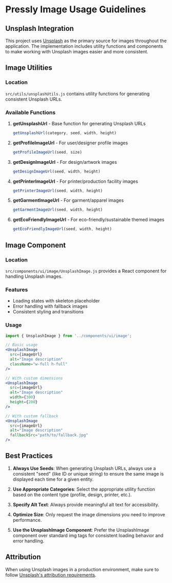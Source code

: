 # Pressly Image Usage Guidelines

## Unsplash Integration

This project uses [Unsplash](https://unsplash.com) as the primary source for images throughout the application. The implementation includes utility functions and components to make working with Unsplash images easier and more consistent.

## Image Utilities

### Location
`src/utils/unsplashUtils.js` contains utility functions for generating consistent Unsplash URLs.

### Available Functions

1. **getUnsplashUrl** - Base function for generating Unsplash URLs
   ```js
   getUnsplashUrl(category, seed, width, height)
   ```

2. **getProfileImageUrl** - For user/designer profile images
   ```js
   getProfileImageUrl(seed, size)
   ```

3. **getDesignImageUrl** - For design/artwork images
   ```js
   getDesignImageUrl(seed, width, height)
   ```

4. **getPrinterImageUrl** - For printer/production facility images
   ```js
   getPrinterImageUrl(seed, width, height)
   ```

5. **getGarmentImageUrl** - For garment/apparel images
   ```js
   getGarmentImageUrl(seed, width, height)
   ```

6. **getEcoFriendlyImageUrl** - For eco-friendly/sustainable themed images
   ```js
   getEcoFriendlyImageUrl(seed, width, height)
   ```

## Image Component

### Location
`src/components/ui/image/UnsplashImage.js` provides a React component for handling Unsplash images.

### Features
- Loading states with skeleton placeholder
- Error handling with fallback images
- Consistent styling and transitions

### Usage
```jsx
import { UnsplashImage } from '../components/ui/image';

// Basic usage
<UnsplashImage 
  src={imageUrl} 
  alt="Image description" 
  className="w-full h-full" 
/>

// With custom dimensions
<UnsplashImage 
  src={imageUrl} 
  alt="Image description" 
  width={300}
  height={200}
/>

// With custom fallback
<UnsplashImage 
  src={imageUrl} 
  alt="Image description" 
  fallbackSrc="path/to/fallback.jpg"
/>
```

## Best Practices

1. **Always Use Seeds**: When generating Unsplash URLs, always use a consistent "seed" (like ID or unique string) to ensure the same image is displayed each time for a given entity.

2. **Use Appropriate Categories**: Select the appropriate utility function based on the content type (profile, design, printer, etc.).

3. **Specify Alt Text**: Always provide meaningful alt text for accessibility.

4. **Optimize Size**: Only request the image dimensions you need to improve performance.

5. **Use the UnsplashImage Component**: Prefer the UnsplashImage component over standard img tags for consistent loading behavior and error handling.

## Attribution

When using Unsplash images in a production environment, make sure to follow [Unsplash's attribution requirements](https://unsplash.com/documentation#guidelines--crediting).
